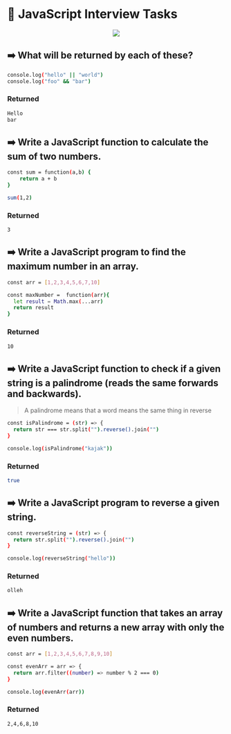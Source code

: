 
# 🚀 JavaScript Interview Tasks 
<p align="center">
  <a href="https://skillicons.dev">
    <img src="https://skillicons.dev/icons?i=js" />
  </a>
</p>

## ➡️ What will be returned by each of these?

```bash
console.log("hello" || "world")
console.log("foo" && "bar")
```
### Returned

```bash
Hello
bar
```

## ➡️ Write a JavaScript function to calculate the sum of two numbers. 

```bash
const sum = function(a,b) {
    return a + b
}

sum(1,2)
```
### Returned
```bash
3
```

## ➡️ Write a JavaScript program to find the maximum number in an array.

```bash
const arr = [1,2,3,4,5,6,7,10]

const maxNumber =  function(arr){
  let result = Math.max(...arr)
  return result
}
```
### Returned
```bash
10
```

## ➡️ Write a JavaScript function to check if a given string is a palindrome (reads the same forwards and backwards). 

> A palindrome means that a word means the same thing in reverse

```bash
const isPalindrome = (str) => {
  return str === str.split("").reverse().join("")
}

console.log(isPalindrome("kajak"))
```
### Returned

```bash
true
```

## ➡️ Write a JavaScript program to reverse a given string. 

```bash
const reverseString = (str) => {
  return str.split("").reverse().join("")
}

console.log(reverseString("hello"))
```

### Returned
```bash
olleh
```

## ➡️ Write a JavaScript function that takes an array of numbers and returns a new array with only the even numbers. 

```bash
const arr = [1,2,3,4,5,6,7,8,9,10]

const evenArr = arr => {
  return arr.filter((number) => number % 2 === 0)
}

console.log(evenArr(arr))
```

### Returned
```bash
2,4,6,8,10
```
